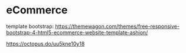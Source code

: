 # eCommerce

template bootstrap: https://themewagon.com/themes/free-responsive-bootstrap-4-html5-ecommerce-website-template-ashion/


https://octopus.do/uu5kne10y18

